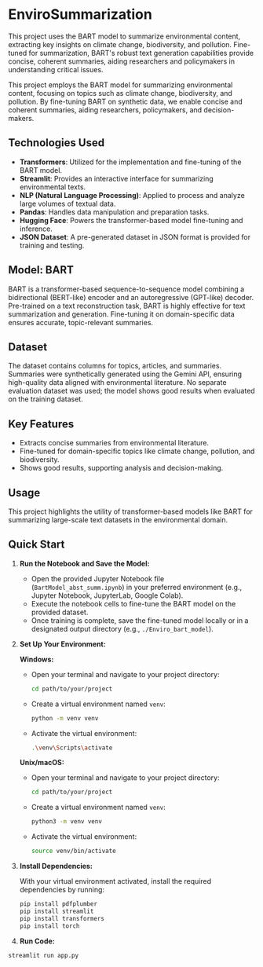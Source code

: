 # EnviroSummarization
This project uses the BART model to summarize environmental content, extracting key insights on climate change, biodiversity, and pollution. Fine-tuned for summarization, BART's robust text generation capabilities provide concise, coherent summaries, aiding researchers and policymakers in understanding critical issues.

This project employs the BART model for summarizing environmental content, focusing on topics such as climate change, biodiversity, and pollution. By fine-tuning BART on synthetic data, we enable concise and coherent summaries, aiding researchers, policymakers, and decision-makers.

## Technologies Used  

- **Transformers**: Utilized for the implementation and fine-tuning of the BART model.  
- **Streamlit**: Provides an interactive interface for summarizing environmental texts.  
- **NLP (Natural Language Processing)**: Applied to process and analyze large volumes of textual data.  
- **Pandas**: Handles data manipulation and preparation tasks.  
- **Hugging Face**: Powers the transformer-based model fine-tuning and inference.  
- **JSON Dataset**: A pre-generated dataset in JSON format is provided for training and testing.  

## Model: BART  
BART is a transformer-based sequence-to-sequence model combining a bidirectional (BERT-like) encoder and an autoregressive (GPT-like) decoder. Pre-trained on a text reconstruction task, BART is highly effective for text summarization and generation. Fine-tuning it on domain-specific data ensures accurate, topic-relevant summaries.

## Dataset  
The dataset contains columns for topics, articles, and summaries. Summaries were synthetically generated using the Gemini API, ensuring high-quality data aligned with environmental literature. No separate evaluation dataset was used; the model shows good results when evaluated on the training dataset.

## Key Features  
- Extracts concise summaries from environmental literature.  
- Fine-tuned for domain-specific topics like climate change, pollution, and biodiversity.  
- Shows good results, supporting analysis and decision-making.

## Usage  
This project highlights the utility of transformer-based models like BART for summarizing large-scale text datasets in the environmental domain.


## Quick Start

1. **Run the Notebook and Save the Model:**

   - Open the provided Jupyter Notebook file (`BartModel_abst_summ.ipynb`) in your preferred environment (e.g., Jupyter Notebook, JupyterLab, Google Colab).  
   - Execute the notebook cells to fine-tune the BART model on the provided dataset.  
   - Once training is complete, save the fine-tuned model locally or in a designated output directory (e.g., `./Enviro_bart_model`).  

2. **Set Up Your Environment:**

   **Windows:**
   - Open your terminal and navigate to your project directory:  
     ```bash
     cd path/to/your/project
     ```
   - Create a virtual environment named `venv`:  
     ```bash
     python -m venv venv
     ```
   - Activate the virtual environment:  
     ```bash
     .\venv\Scripts\activate
     ```

   **Unix/macOS:**
   - Open your terminal and navigate to your project directory:  
     ```bash
     cd path/to/your/project
     ```
   - Create a virtual environment named `venv`:  
     ```bash
     python3 -m venv venv
     ```
   - Activate the virtual environment:  
     ```bash
     source venv/bin/activate
     ```

3. **Install Dependencies:**

   With your virtual environment activated, install the required dependencies by running:  
   ```bash
   pip install pdfplumber
   pip install streamlit
   pip install transformers
   pip install torch
   ```

4. **Run Code:**
  ```bash
  streamlit run app.py
  ```
   

